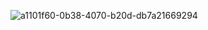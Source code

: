![a1101f60-0b38-4070-b20d-db7a21669294](https://github.com/user-attachments/assets/9c16f189-1169-44f0-9fcf-a51c2fa63553)
